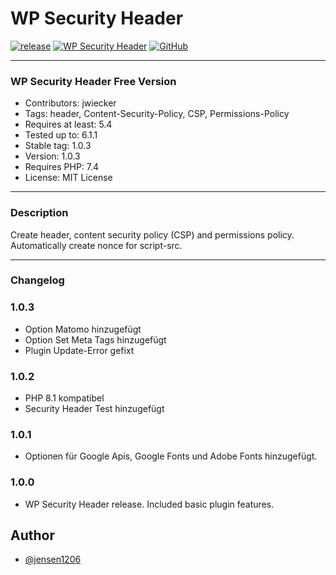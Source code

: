 # WP Security Header


[![release](https://img.shields.io/github/v/release/team-hummelt/wp-security-header?style=plastic)](https://github.com/team-hummelt/wp-security-header)
[![WP Security Header](https://img.shields.io/github/release-date/team-hummelt/wp-security-header)](https://github.com/team-hummelt/wp-security-header/releases/latest)
[![GitHub](https://img.shields.io/github/license/team-hummelt/wp-security-header)](https://github.com/team-hummelt/wp-security-header/blob/master/LICENSE.txt)

***

### WP Security Header Free Version
* Contributors: jwiecker
* Tags: header, Content-Security-Policy, CSP, Permissions-Policy 
* Requires at least: 5.4
* Tested up to: 6.1.1 
* Stable tag: 1.0.3
* Version: 1.0.3
* Requires PHP: 7.4
* License: MIT License

***
### Description
Create header, content security policy (CSP) and permissions policy. Automatically create nonce for script-src.
***
### Changelog
### 1.0.3
- Option Matomo hinzugefügt
- Option Set Meta Tags hinzugefügt
- Plugin Update-Error gefixt
### 1.0.2
- PHP 8.1 kompatibel
- Security Header Test hinzugefügt
### 1.0.1
* Optionen für Google Apis, Google Fonts und Adobe Fonts hinzugefügt.
### 1.0.0
* WP Security Header release. Included basic plugin features.
## Author
- [@jensen1206](https://github.com/jensen1206)

